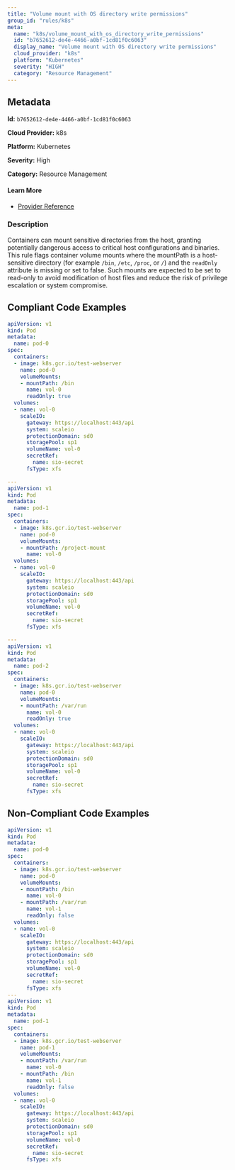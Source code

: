 ```yaml
---
title: "Volume mount with OS directory write permissions"
group_id: "rules/k8s"
meta:
  name: "k8s/volume_mount_with_os_directory_write_permissions"
  id: "b7652612-de4e-4466-a0bf-1cd81f0c6063"
  display_name: "Volume mount with OS directory write permissions"
  cloud_provider: "k8s"
  platform: "Kubernetes"
  severity: "HIGH"
  category: "Resource Management"
---
```

## Metadata

**Id:** `b7652612-de4e-4466-a0bf-1cd81f0c6063`

**Cloud Provider:** k8s

**Platform:** Kubernetes

**Severity:** High

**Category:** Resource Management

#### Learn More

 - [Provider Reference](https://kubernetes.io/docs/concepts/storage/volumes/)

### Description

 Containers can mount sensitive directories from the host, granting potentially dangerous access to critical host configurations and binaries.
This rule flags container volume mounts where the mountPath is a host-sensitive directory (for example `/bin`, `/etc`, `/proc`, or `/`) and the `readOnly` attribute is missing or set to false.
Such mounts are expected to be set to read-only to avoid modification of host files and reduce the risk of privilege escalation or system compromise.


## Compliant Code Examples
```yaml
apiVersion: v1
kind: Pod
metadata:
  name: pod-0
spec:
  containers:
  - image: k8s.gcr.io/test-webserver
    name: pod-0
    volumeMounts:
    - mountPath: /bin
      name: vol-0
      readOnly: true
  volumes:
  - name: vol-0
    scaleIO:
      gateway: https://localhost:443/api
      system: scaleio
      protectionDomain: sd0
      storagePool: sp1
      volumeName: vol-0
      secretRef:
        name: sio-secret
      fsType: xfs

---
apiVersion: v1
kind: Pod
metadata:
  name: pod-1
spec:
  containers:
  - image: k8s.gcr.io/test-webserver
    name: pod-0
    volumeMounts:
    - mountPath: /project-mount
      name: vol-0
  volumes:
  - name: vol-0
    scaleIO:
      gateway: https://localhost:443/api
      system: scaleio
      protectionDomain: sd0
      storagePool: sp1
      volumeName: vol-0
      secretRef:
        name: sio-secret
      fsType: xfs

---
apiVersion: v1
kind: Pod
metadata:
  name: pod-2
spec:
  containers:
  - image: k8s.gcr.io/test-webserver
    name: pod-0
    volumeMounts:
    - mountPath: /var/run
      name: vol-0
      readOnly: true
  volumes:
  - name: vol-0
    scaleIO:
      gateway: https://localhost:443/api
      system: scaleio
      protectionDomain: sd0
      storagePool: sp1
      volumeName: vol-0
      secretRef:
        name: sio-secret
      fsType: xfs

```
## Non-Compliant Code Examples
```yaml
apiVersion: v1
kind: Pod
metadata:
  name: pod-0
spec:
  containers:
  - image: k8s.gcr.io/test-webserver
    name: pod-0
    volumeMounts:
    - mountPath: /bin
      name: vol-0
    - mountPath: /var/run
      name: vol-1
      readOnly: false
  volumes:
  - name: vol-0
    scaleIO:
      gateway: https://localhost:443/api
      system: scaleio
      protectionDomain: sd0
      storagePool: sp1
      volumeName: vol-0
      secretRef:
        name: sio-secret
      fsType: xfs
---
apiVersion: v1
kind: Pod
metadata:
  name: pod-1
spec:
  containers:
  - image: k8s.gcr.io/test-webserver
    name: pod-1
    volumeMounts:
    - mountPath: /var/run
      name: vol-0
    - mountPath: /bin
      name: vol-1
      readOnly: false
  volumes:
  - name: vol-0
    scaleIO:
      gateway: https://localhost:443/api
      system: scaleio
      protectionDomain: sd0
      storagePool: sp1
      volumeName: vol-0
      secretRef:
        name: sio-secret
      fsType: xfs

```